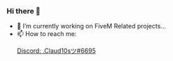 ### Hi there 👋

- 🔭 I’m currently working on FiveM Related projects...
- 📫 How to reach me: <a href="https://discord.com/users/371109695835996173"><p>Discord: .Claud10sツ#6695</p></a>
<!--
**Claudioox/Claudioox** is a ✨ _special_ ✨ repository because its `README.md` (this file) appears on your GitHub profile.

Here are some ideas to get you started:

- 🔭 I’m currently working on FiveM Related projects....
- 🌱 I’m currently learning ...
- 👯 I’m looking to collaborate on ...
- 🤔 I’m looking for help with ...
- 💬 Ask me about ...
- 📫 How to reach me: ...
- 😄 Pronouns: ...
- ⚡ Fun fact: ...
-->
